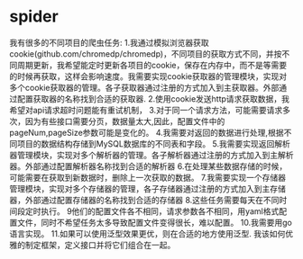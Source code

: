 # spider
我有很多的不同项目的爬虫任务:
1.我通过模拟浏览器获取cookie(github.com/chromedp/chromedp)，不同项目的获取方式不同，并按不同周期更新，我希望能定时更新各项目的cookie，保存在内存中，而不是等需要的时候再获取，这样会影响速度。我需要实现cookie获取器的管理模块，实现对多个cookie获取器的管理。各子获取器通过注册的方式加入到主获取器。外部通过配置获取器的名称找到合适的获取器.
2.使用cookie发送http请求获取数据，我希望对api请求超时问题能有重试机制，
3.对于同一个请求方法，可能需要请求多次，因为有些接口需要分页，数据量太大,因此，配置文件中的pageNum,pageSize参数可能是变化的。
4.我需要对返回的数据进行处理,根据不同项目的数据结构存储到MySQL数据库的不同表和字段。
5.我需要实现返回解析器管理模块，实现对多个解析器的管理。各子解析器通过注册的方式加入到主解析器。外部通过配置解析器名称找到合适的解析器
6.在处理某些数据存储的时候，可能需要在获取到新数据时，删除上一次获取的数据。
7.我需要实现一个存储器管理模块，实现对多个存储器的管理，各子存储器通过注册的方式加入到主存储器，外部通过配置存储器的名称找到合适的存储器
8.这些任务需要每天在不同时间段定时执行。
9他们的配置文件各不相同，请求参数各不相同，用yaml格式配置文件，同时不希望任务太多导致配置文件变得很长，难以配置。
10.我需要用go语言实现。
11.如果可以使用泛型效果更优，则在合适的地方使用泛型.
我该如何优雅的制定框架，定义接口并将它们组合在一起。
